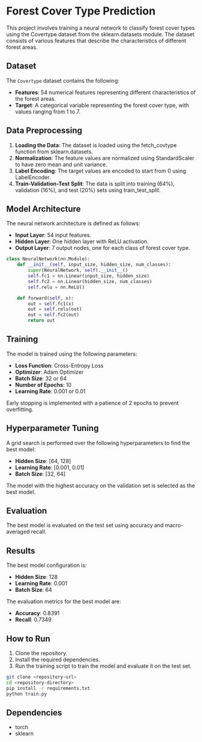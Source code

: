 # Forest Cover Type Prediction

This project involves training a neural network to classify forest cover types using the Covertype dataset from the sklearn.datasets module. The dataset consists of various features that describe the characteristics of different forest areas.

## Dataset
The `Covertype` dataset contains the following:

* **Features**: 54 numerical features representing different characteristics of the forest areas.
* **Target**: A categorical variable representing the forest cover type, with values ranging from 1 to 7.
  
## Data Preprocessing
1. **Loading the Data**: The dataset is loaded using the fetch_covtype function from sklearn.datasets.
2. **Normalization**: The feature values are normalized using StandardScaler to have zero mean and unit variance.
3. **Label Encoding**: The target values are encoded to start from 0 using LabelEncoder.
4. **Train-Validation-Test Split**: The data is split into training (64%), validation (16%), and test (20%) sets using train_test_split.
   
## Model Architecture
The neural network architecture is defined as follows:

* **Input Layer**: 54 input features.
* **Hidden Layer**: One hidden layer with ReLU activation.
* **Output Layer**: 7 output nodes, one for each class of forest cover type.

```python
class NeuralNetwork(nn.Module):
    def __init__(self, input_size, hidden_size, num_classes):
        super(NeuralNetwork, self).__init__()
        self.fc1 = nn.Linear(input_size, hidden_size)
        self.fc2 = nn.Linear(hidden_size, num_classes)
        self.relu = nn.ReLU()

    def forward(self, x):
        out = self.fc1(x)
        out = self.relu(out)
        out = self.fc2(out)
        return out
```
## Training
The model is trained using the following parameters:

* **Loss Function**: Cross-Entropy Loss
* **Optimizer**: Adam Optimizer
* **Batch Size**: 32 or 64
* **Number of Epochs**: 10
* **Learning Rate**: 0.001 or 0.01
  
Early stopping is implemented with a patience of 2 epochs to prevent overfitting.

## Hyperparameter Tuning
A grid search is performed over the following hyperparameters to find the best model:

* **Hidden Size**: [64, 128]
* **Learning Rate**: [0.001, 0.01]
* **Batch Size**: [32, 64]
  
The model with the highest accuracy on the validation set is selected as the best model.

## Evaluation
The best model is evaluated on the test set using accuracy and macro-averaged recall.

## Results
The best model configuration is:

* **Hidden Size**: 128
* **Learning Rate**: 0.001
* **Batch Size**: 64
  
The evaluation metrics for the best model are:

* **Accuracy**: 0.8391
* **Recall**: 0.7349
  
## How to Run
1. Clone the repository.
2. Install the required dependencies.
3. Run the training script to train the model and evaluate it on the test set.
   
```bash
git clone <repository-url>
cd <repository-directory>
pip install -r requirements.txt
python train.py
```

## Dependencies
* torch
* sklearn
